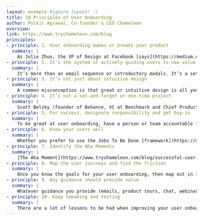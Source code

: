 ```yaml
---
layout: example #ignore layout! :)
title: 10 Principles of User Onboarding
author: Pulkit Agrawal, Co-founder & CEO Chameleon
overview:
link: https://www.trychameleon.com/blog
principles:
- principle: 1. User onboarding makes or breaks your product
  summary: |
    As Julie Zhuo, the VP of Design at Facebook [says](https://medium.com/the-year-of-the-looking-glass/design-the-beginning-b8e61081ce42): “No-one cares about the thing you have designed until they get past the beginning.” For your product to succeed, you have to successfully onboard new users, so don’t neglect this. Focus on it now and always! 
- principle: 2. It's the system of actively guiding users to new value
  summary: |
    It’s more than an email sequence or introductory modals. It’s a set of connected parts -- the goals, the cadence, the channels, the content, the framework etc. It’s about active guidance, and relevant every time there is new value to discover; not just during the first-time user experience of the overall product. 
- principle: 3. It’s not just about intuitive design
  summary: |
    A common misconception is that great or intuitive design is all you need. BJ Fogg, Professor of Persuasive Technology at Stanford University, explains in his [Behavior Model](http://www.behaviormodel.org/) that users will act when there is a combination of ability (intuitive design), motivation (strong value proposition) and triggers (prompts to action). So you have to also remember to re-emphasize the value of your product and create triggers to help users take the next step. 
- principle: 4. It’s not a set-and-forget or one-time project
  summary: |
    Scott Belsky (founder of Behance, VC at Benchmark and Chief Product Officer at Adobe) [reminds us](https://medium.com/positiveslope/crafting-the-first-mile-of-product-7ed25e8f1027) that the “first mile of the product” is the most important, but is often increasingly neglected over time. Additional complexity in the product is not handled well and new users have different expectations than the early-adopters. Your user onboarding must consistently change and get better to continue to serve your new users. 
- principle: 5. For success, designate responsibility and get buy-in
  summary: |
    To be great at user onboarding, have a person or team accountable for improvements, so that they can deliver consistent and ongoing improvements. At DocuSign and Pinterest a single team is responsible for onboarding across products and use cases, and Joe Moss (Senior Director of Growth at DocuSign) [credits this](https://www.trychameleon.com/blog/10-onboarding-lessons-from-product-experts) for their success.
- principle: 6. Know your users well
  summary: |
    Whether you prefer to use the Jobs To Be Done [framework](https://medium.com/@zbigniewgecis/8-things-to-use-in-jobs-to-be-done-framework-for-product-development-4ae7c6f3c30b) or user personas, it’s important that you know your users, beyond just the numbers. Know what they are trying to accomplish, what their motivations and hesitations are, and what their alternatives are. You can’t get this from the numbers -- you have to talk to your prospects and customers. 
- principle: 7. Identify the Aha Moments
  summary: |
    [The Aha Moment](https://www.trychameleon.com/blog/successful-user-onboarding) is a crucial concept for successful user onboarding. It’s the point at which a user internalizes (truly grasps) the value your product can provide to them. There are many smaller Aha moments, and it can vary by user and feature, but make sure to know this before designing your user onboarding. This will form the basis of your objectives. 
- principle: 8. Map the user journeys and find the friction
  summary: |
    Once you know the goals for your user onboarding, then map out in [extreme detail](https://ux.useronboard.com/product-people-mind-the-gap-da363018cc57), the key steps required for a user to reach these. This will be the user journey and you can use this to identify risks of drop-off or points of confusion. This is what you can then address with active guidance to help users reach the next step. 
- principle: 9. Any guidance should provide value 
  summary: |
    Whatever guidance you provide (emails, product tours, chat, webinars etc.) should focus on providing true value to your users, in a way they understand and appreciate. Users should find your guidance valuable in achieving their goals -- it should not feel like a chore. [Tooltips don’t have to be terrible](https://www.trychameleon.com/blog/why-tooltips-are-terrible-and-why-you-should-use-them) and you should use a [combination of channels](https://www.trychameleon.com/blog/you-need-emails-and-in-app-messages-for-user-onboarding) to achieve this. 
- principle: 10. Keep tweaking and testing
  summary: |
    There are a lot of lessons to be had when improving your user onboarding; what you learn may be counter-intuitive. For example, Airbnb found that there was no difference in engagement between users who say they know how to use the product compared to those that didn’t. Lumosity found that increasing friction in the onboarding flow created more engaged users and Yammer found that no training was as effective as their existing training. There is no single formula -- it’s an art and science unique to your users, market and product. So keep experimenting!
---
```


